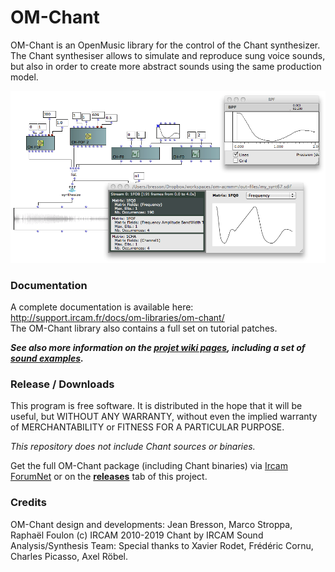 # OM-Chant

OM-Chant is an OpenMusic library for the control of the Chant synthesizer. The Chant synthesiser allows to simulate and reproduce sung voice sounds, but also in order to create more abstract sounds using the same production model.

<img src="docs/images/om-chant.png">

### Documentation

A complete documentation is available here: http://support.ircam.fr/docs/om-libraries/om-chant/   
The OM-Chant library also contains a full set on tutorial patches.

***See also more information on the [projet wiki pages](https://github.com/openmusic-project/OM-Chant/wiki/), including a set of [sound examples](https://github.com/openmusic-project/OM-Chant/wiki/Examples).***


### Release / Downloads

This program is free software. It is distributed in the hope that it will be useful, but WITHOUT ANY WARRANTY, without even the implied warranty of MERCHANTABILITY or FITNESS FOR A PARTICULAR PURPOSE. 

_This repository does not include Chant sources or binaries._

Get the full OM-Chant package (including Chant binaries) via [Ircam ForumNet](http://forumnet.ircam.fr/shop/fr/forumnet/57-libraries-openmusic.html) or on the **[releases](https://github.com/openmusic-project/OM-Chant/releases)** tab of this project.

### Credits

OM-Chant design and developments: Jean Bresson, Marco Stroppa, Raphaël Foulon (c) IRCAM 2010-2019
Chant by IRCAM Sound Analysis/Synthesis Team: Special thanks to Xavier Rodet, Frédéric Cornu, Charles Picasso, Axel Röbel. 
